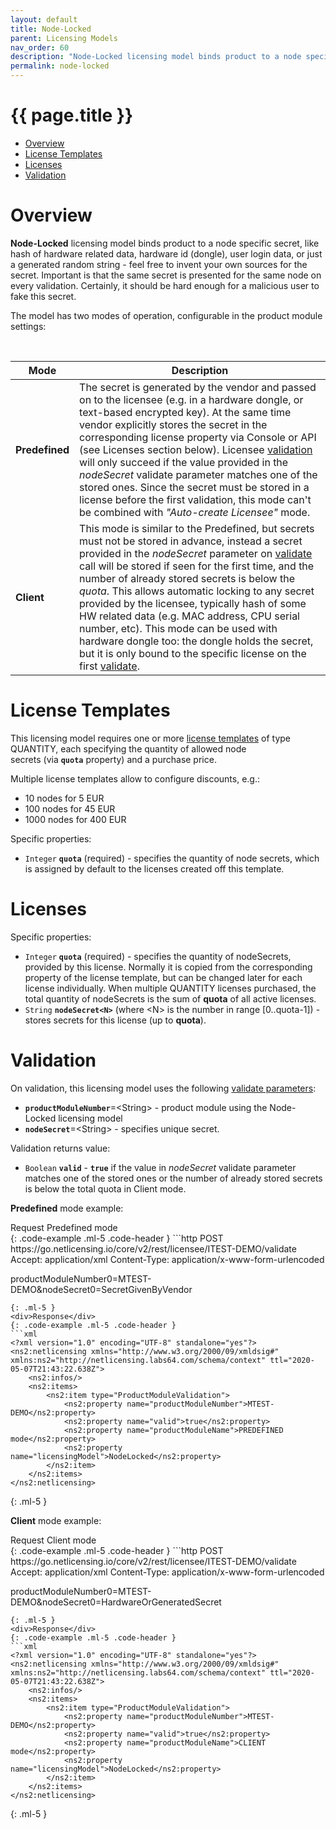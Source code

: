 ```yaml
---
layout: default
title: Node-Locked
parent: Licensing Models
nav_order: 60
description: "Node-Locked licensing model binds product to a node specific secret, like hash of hardware related data"
permalink: node-locked
---
```


{{ page.title }}
===========

-   [Overview](#Node-Locked-Overview)
-   [License Templates](#Node-Locked-LicenseTemplates)
-   [Licenses](#Node-Locked-Licenses)
-   [Validation](#Node-Locked-Validation)

Overview
========

**Node-Locked** licensing model binds product to a node specific secret, like hash of hardware related data, hardware id (dongle), user login data, or just a generated random string - feel free to invent your own sources for the secret. Important is that the same secret is presented for the same node on every validation. Certainly, it should be hard enough for a malicious user to fake this secret.

The model has two modes of operation, configurable in the product module settings:

 

| Mode           | Description                                                                                                                                                                                                                                                                                                                                                                                                                                                                                                                                                                                                                                           |
|----------------|-------------------------------------------------------------------------------------------------------------------------------------------------------------------------------------------------------------------------------------------------------------------------------------------------------------------------------------------------------------------------------------------------------------------------------------------------------------------------------------------------------------------------------------------------------------------------------------------------------------------------------------------------------|
| **Predefined** | The secret is generated by the vendor and passed on to the licensee (e.g. in a hardware dongle, or text-based encrypted key). At the same time vendor explicitly stores the secret in the corresponding license property via Console or API (see Licenses section below). Licensee [validation](licensee-services#validate-licensee) will only succeed if the value provided in the *nodeSecret* validate parameter matches one of the stored ones. Since the secret must be stored in a license before the first validation, this mode can't be combined with *"Auto-create Licensee"* mode.                                                             |
| **Client**     | This mode is similar to the Predefined, but secrets must not be stored in advance, instead a secret provided in the *nodeSecret* parameter on [validate](licensee-services#validate-licensee) call will be stored if seen for the first time, and the number of already stored secrets is below the *quota*. This allows automatic locking to any secret provided by the licensee, typically hash of some HW related data (e.g. MAC address, CPU serial number, etc). This mode can be used with hardware dongle too: the dongle holds the secret, but it is only bound to the specific license on the first [validate](licensee-services#validate-licensee). |

License Templates
=================

This licensing model requires one or more [license templates](object-model#license-template) of type QUANTITY, each specifying the quantity of allowed node secrets (via **`quota`** property) and a purchase price.

Multiple license templates allow to configure discounts, e.g.:

-   10 nodes for 5 EUR
-   100 nodes for 45 EUR
-   1000 nodes for 400 EUR

Specific properties:

-   `Integer` **`quota`** (required) - specifies the quantity of node secrets, which is assigned by default to the licenses created off this template.

Licenses
========

Specific properties:

-   `Integer` **`quota`** (required) - specifies the quantity of nodeSecrets, provided by this license. Normally it is copied from the corresponding property of the license template, but can be changed later for each license individually. When multiple QUANTITY licenses purchased, the total quantity of nodeSecrets is the sum of **quota** of all active licenses.
-   `String` **`nodeSecret<N>`** (where \<N\> is the number in range \[0..quota-1\]) - stores secrets for this license (up to **quota**).

Validation
==========

On validation, this licensing model uses the following [validate parameters](licensee-services#validate-licensee):

-   **`productModuleNumber`**=\<String\> - product module using the Node-Locked licensing model
-   **`nodeSecret`**=\<String\> - specifies unique secret.


Validation returns value:

-   `Boolean` **`valid`** - **`true`** if the value in *nodeSecret* validate parameter matches one of the stored ones or the number of already stored secrets is below the total quota in Client mode.

**Predefined** mode example:

<div>Request Predefined mode</div>
{: .code-example .ml-5 .code-header }
```http
POST https://go.netlicensing.io/core/v2/rest/licensee/ITEST-DEMO/validate
Accept: application/xml
Content-Type: application/x-www-form-urlencoded

productModuleNumber0=MTEST-DEMO&nodeSecret0=SecretGivenByVendor
```
{: .ml-5 }
<div>Response</div>
{: .code-example .ml-5 .code-header }
```xml
<?xml version="1.0" encoding="UTF-8" standalone="yes"?>
<ns2:netlicensing xmlns="http://www.w3.org/2000/09/xmldsig#" xmlns:ns2="http://netlicensing.labs64.com/schema/context" ttl="2020-05-07T21:43:22.638Z">
    <ns2:infos/>
    <ns2:items>
        <ns2:item type="ProductModuleValidation">
            <ns2:property name="productModuleNumber">MTEST-DEMO</ns2:property>
            <ns2:property name="valid">true</ns2:property>
            <ns2:property name="productModuleName">PREDEFINED mode</ns2:property>
            <ns2:property name="licensingModel">NodeLocked</ns2:property>
        </ns2:item>
    </ns2:items>
</ns2:netlicensing>
```
{: .ml-5 }
 

**Client** mode example:

<div>Request Client mode</div>
{: .code-example .ml-5 .code-header }
```http
POST https://go.netlicensing.io/core/v2/rest/licensee/ITEST-DEMO/validate
Accept: application/xml
Content-Type: application/x-www-form-urlencoded

productModuleNumber0=MTEST-DEMO&nodeSecret0=HardwareOrGeneratedSecret
```
{: .ml-5 }
<div>Response</div>
{: .code-example .ml-5 .code-header }
```xml
<?xml version="1.0" encoding="UTF-8" standalone="yes"?>
<ns2:netlicensing xmlns="http://www.w3.org/2000/09/xmldsig#" xmlns:ns2="http://netlicensing.labs64.com/schema/context" ttl="2020-05-07T21:43:22.638Z">
    <ns2:infos/>
    <ns2:items>
        <ns2:item type="ProductModuleValidation">
            <ns2:property name="productModuleNumber">MTEST-DEMO</ns2:property>
            <ns2:property name="valid">true</ns2:property>
            <ns2:property name="productModuleName">CLIENT mode</ns2:property>
            <ns2:property name="licensingModel">NodeLocked</ns2:property>
        </ns2:item>
    </ns2:items>
</ns2:netlicensing>
```
{: .ml-5 }

